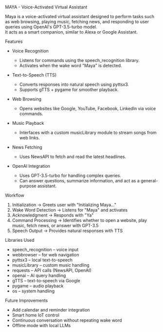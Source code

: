 MAYA - Voice-Activated Virtual Assistant

Maya is a voice-activated virtual assistant designed to perform tasks such as web browsing, playing music, fetching news, and responding to user queries using OpenAI's GPT-3.5-turbo model.  
It acts as a smart companion, similar to Alexa or Google Assistant.


Features
- Voice Recognition  
  - Listens for commands using the speech_recognition library.  
  - Activates when the wake word "Maya" is detected.

- Text-to-Speech (TTS)  
  - Converts responses into natural speech using pyttsx3.  
  - Supports gTTS + pygame for smoother playback.

- Web Browsing  
  - Opens websites like Google, YouTube, Facebook, LinkedIn via voice commands.

- Music Playback  
  - Interfaces with a custom musicLibrary module to stream songs from web links.

- News Fetching  
  - Uses NewsAPI to fetch and read the latest headlines.

- OpenAI Integration  
  - Uses GPT-3.5-turbo for handling complex queries.  
  - Can answer questions, summarize information, and act as a general-purpose assistant.



Workflow
1. Initialization → Greets user with "Initializing Maya…"  
2. Wake Word Detection → Listens for "Maya" and activates  
3. Acknowledgment → Responds with "Ya"  
4. Command Processing → Identifies whether to open a website, play music, fetch news, or answer with GPT-3.5  
5. Speech Output → Provides natural responses with TTS


Libraries Used
- speech_recognition – voice input  
- webbrowser – for web navigation  
- pyttsx3 – local text-to-speech  
- musicLibrary – custom music handling  
- requests – API calls (NewsAPI, OpenAI)  
- openai – AI query handling  
- gTTS – text-to-speech via Google  
- pygame – audio playback  
- os – system handling  


Future Improvements
- Add calendar and reminder integration  
- Smart home IoT control  
- Continuous conversation without repeating wake word  
- Offline mode with local LLMs  



